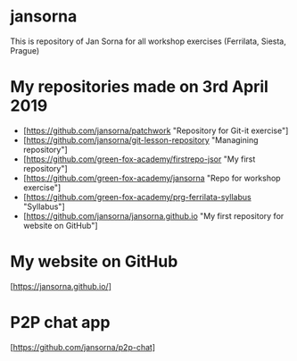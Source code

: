 # jansorna
This is repository of Jan Sorna for all workshop exercises (Ferrilata, Siesta, Prague)

# My repositories made on 3rd April 2019

* [https://github.com/jansorna/patchwork "Repository for Git-it exercise"]
* [https://github.com/jansorna/git-lesson-repository "Managining repository"]
* [https://github.com/green-fox-academy/firstrepo-jsor "My first repository"]
* [https://github.com/green-fox-academy/jansorna "Repo for workshop exercise"]
* [https://github.com/green-fox-academy/prg-ferrilata-syllabus "Syllabus"]
* [https://github.com/jansorna/jansorna.github.io "My first repository for website on GitHub"]

# My website on GitHub

[https://jansorna.github.io/]

# P2P chat app

[https://github.com/jansorna/p2p-chat]
